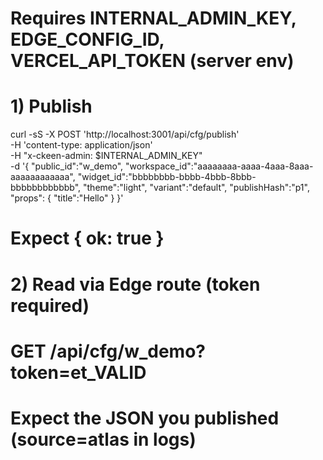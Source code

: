 # Requires INTERNAL_ADMIN_KEY, EDGE_CONFIG_ID, VERCEL_API_TOKEN (server env)
# 1) Publish
curl -sS -X POST 'http://localhost:3001/api/cfg/publish' \
  -H 'content-type: application/json' \
  -H "x-ckeen-admin: $INTERNAL_ADMIN_KEY" \
  -d '{
    "public_id":"w_demo",
    "workspace_id":"aaaaaaaa-aaaa-4aaa-8aaa-aaaaaaaaaaaa",
    "widget_id":"bbbbbbbb-bbbb-4bbb-8bbb-bbbbbbbbbbbb",
    "theme":"light",
    "variant":"default",
    "publishHash":"p1",
    "props": { "title":"Hello" }
  }'
# Expect { ok: true }

# 2) Read via Edge route (token required)
# GET /api/cfg/w_demo?token=et_VALID
# Expect the JSON you published (source=atlas in logs)
